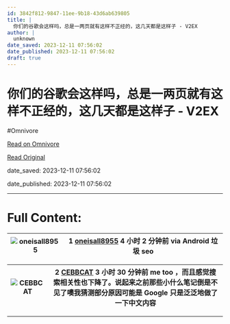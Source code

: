 ```yaml
---
id: 3842f812-9847-11ee-9b18-43d6ab639805
title: |
  你们的谷歌会这样吗，总是一两页就有这样不正经的，这几天都是这样子 - V2EX
author: |
  unknown
date_saved: 2023-12-11 07:56:02
date_published: 2023-12-11 07:56:02
draft: true
---
```


# 你们的谷歌会这样吗，总是一两页就有这样不正经的，这几天都是这样子 - V2EX
#Omnivore

[Read on Omnivore](https://omnivore.app/me/v-2-ex-18c59d585e6)

[Read Original](https://www.v2ex.com/t/999498)

date_saved: 2023-12-11 07:56:02

date_published: 2023-12-11 07:56:02

--- 

# Full Content: 

| ![oneisall8955](https://proxy-prod.omnivore-image-cache.app/0x0,so0_tlazIhzCVRFVQZz0RhZDj5Inj94YnOWh1QYsi9HI/https://cdn.v2ex.com/avatar/60dc/c401/355824_normal.png?m=1650963834) | 1 **[oneisall8955](https://www.v2ex.com/member/oneisall8955)** 4 小时 2 分钟前 via Android 垃圾 seo |
| ---------------------------------------------------------------------------------------------------------------------------------------------------------------------------------- | -------------------------------------------------------------------------------------------- |

| ![CEBBCAT](https://proxy-prod.omnivore-image-cache.app/0x0,stjcQ3H-jfcfc5upfkBbXO27YXjr-euT_7l1qN7NP6tY/https://cdn.v2ex.com/avatar/b123/8353/120816_normal.png?m=1661948131) | 2 **[CEBBCAT](https://www.v2ex.com/member/CEBBCAT)** 3 小时 30 分钟前 me too ，而且感觉搜索相关性也下降了。说起来之前那些小什么笔记倒是不见了噢我猜测部分原因可能是 Google 只是泛泛地做了一下中文内容 |
| ----------------------------------------------------------------------------------------------------------------------------------------------------------------------------- | ---------------------------------------------------------------------------------------------------------------------------------------- |

---

